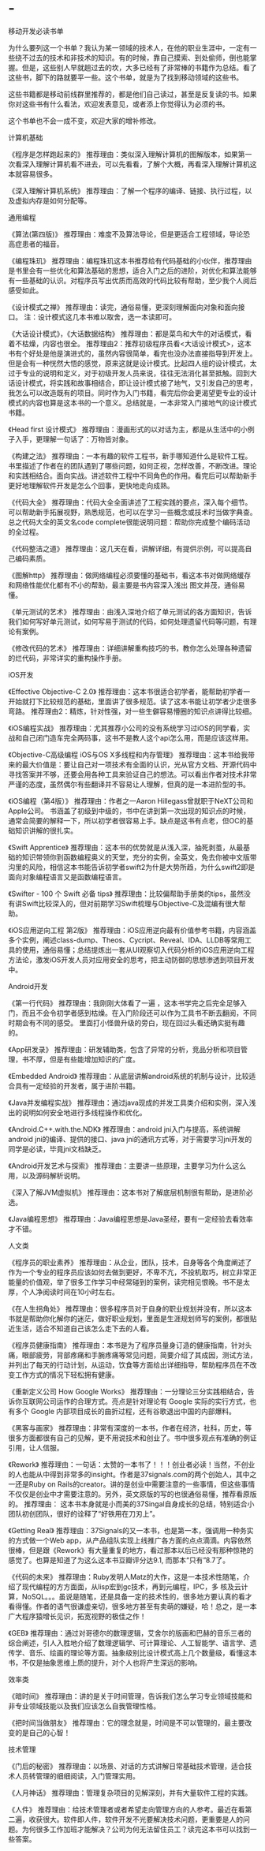 # -
移动开发必读书单

为什么要列这一个书单？我认为某一领域的技术人，在他的职业生涯中，一定有一些绕不过去的技术和非技术的知识。有的时候，靠自己摸索、到处偷师，倒也能掌握。但是，这些别人早就趟过去的坎，大多已经有了非常棒的书籍作为总结。看了这些书，脚下的路就要平一些。这个书单，就是为了找到移动领域的这些书。

这些书籍都是移动前线群里推荐的，都是他们自己读过，甚至是反复读的书。如果你对这些书有什么看法，欢迎发表意见，或者添上你觉得认为必须的书。

这个书单也不会一成不变，欢迎大家的增补修改。


计算机基础

《程序是怎样跑起来的》
推荐理由：类似深入理解计算机的图解版本，如果第一次看深入理解计算机看不进去，可以先看看，了解个大概，再看深入理解计算机这本就容易很多。

《深入理解计算机系统》
推荐理由：了解一个程序的编译、链接、执行过程，以及虚拟内存是如何分配等。

通用编程

《算法(第四版)》
推荐理由：难度不及算法导论，但是更适合工程领域，导论恐高症患者的福音。

《编程珠玑》
推荐理由：编程珠玑这本书推荐给有代码基础的小伙伴，推荐理由是书里会有一些优化和算法基础的思想，适合入门之后的进阶，对优化和算法能够有一些基础的认识。对程序员写出优质而高效的代码比较有帮助，至少我个人阅后感受如此。

《设计模式之禅》
推荐理由：读完，通俗易懂，更深刻理解面向对象和面向接口。
注：设计模式这几本书难以取舍，选一本读即可。

《大话设计模式》，《大话数据结构》
推荐理由：都是菜鸟和大牛的对话模式，看着不枯燥，内容也很全。
推荐理由2：推荐初级程序员看<大话设计模式>，这本书有个好处是他是演进式的，虽然内容很简单，看完也没办法直接指导到开发上。但是会有一种恍然大悟的感觉，原来这就是设计模式。比起四人组的设计模式，太过于专业的说明和定义，对于初级开发人员来说，往往无法消化甚至抵触。回到大话设计模式，将实践和故事相结合，即让设计模式接了地气，又引发自己的思考，我怎么可以改造既有的项目。同时作为入门书籍，看完后你会更渴望更专业的设计模式的内容也算是这本书的一个意义。总结就是，一本非常入门接地气的设计模式书籍。

《Head first 设计模式》
推荐理由：漫画形式的以对话为主，都是从生活中的小例子入手，更理解一句话了：万物皆对象。

《构建之法》
推荐理由：一本有趣的软件工程书，新手哪知道什么是软件工程。书里描述了作者在的团队遇到了哪些问题，如何正视，怎样改善，不断改进。理论和实践相结合。面向实战。讲述软件工程中不同角色的作用。看完后可以帮助新手更好地理解软件开发是怎么个回事，更快地走向成熟。

《代码大全》
推荐理由：代码大全全面讲述了工程实践的要点，深入每个细节。可以帮助新手拓展视野，熟悉规范，也可以在学习一些概念或技术时当做字典查。总之代码大全的英文名code complete很能说明问题：帮助你完成整个编码活动的全过程。

《代码整洁之道》
推荐理由：这几天在看，讲解详细，有提供示例，可以提高自己编码素质。

《图解http》
推荐理由：做网络编程必须要懂的基础书，看这本书对做网络缓存和网络性能优化都有不小的帮助，最主要是书内容深入浅出 图文并茂，通俗易懂。

《单元测试的艺术》
推荐理由：由浅入深地介绍了单元测试的各方面知识，告诉我们如何写好单元测试，如何写易于测试的代码，如何处理遗留代码等问题，有理论有案例。

《修改代码的艺术》
推荐理由：详细讲解重构技巧的书，教你怎么处理各种遗留的烂代码，非常详实的重构操作手册。

iOS开发

《Effective Objective-C 2.0》
推荐理由：这本书很适合初学者，能帮助初学者一开始就打下比较规范的基础，里面讲了很多规范。读了这本书能让初学者少走很多弯路。
推荐理由2：精炼，针对性强，对一些生僻容易懵圈的知识点讲得比较细。

《iOS编程实战》
推荐理由：尤其推荐小公司的没有系统学习过iOS的同学看，实战和自己闭门造车完全两码事，这书不是教人这个api怎么用，而是应该这样用。

《Objective-C高级编程 iOS与OS X多线程和内存管理》
推荐理由：这本书给我带来的最大价值是：要让自己对一项技术有全面的认识，光从官方文档、开源代码中寻找答案并不够，还要会用各种工具来验证自己的想法。可以看出作者对技术非常严谨的态度，虽然偶尔有些翻译并不容易让人理解，但真的是一本进阶型的书。

《iOS编程（第4版）》
推荐理由：作者之一Aaron Hillegass曾就职于NeXT公司和Apple公司。 书涵盖了初级到中级的，书中在讲到第一次出现的知识点的时候，通常会简要的解释一下，所以初学者很容易上手。缺点是这书有点老，但OC的基础知识讲解的很扎实。

《Swift Apprentice》
推荐理由：这本书的优势就是从浅入深，抽死剥茧，从最基础的知识带领你到函数编程奥义的天堂，充分的实例，全英文，免去你被中文版带沟里的风险，相信这本书能告诉初学者swift2为什是大势所趋，为什么swift2即是面向对象编程语言又是函数编程语言。

《Swifter - 100 个 Swift 必备 tips》
推荐理由：比较偏帮助手册类的tips，虽然没有讲Swift比较深入的，但对前期学习Swift梳理与Objective-C及混编有很大帮助。

《iOS应用逆向工程 第2版》
推荐理由：iOS应用逆向最有价值参考书籍，内容涵盖多个实例，阐述class-dump、Theos、Cycript、Reveal、IDA、LLDB等常用工具的使用，通俗易懂；总结提炼出一套从UI观察切入代码分析的iOS应用逆向工程方法论，激发iOS开发人员对应用安全的思考，把主动防御的思想渗透到项目开发中。 

Android开发

《第一行代码》
推荐理由：我刚刚大体看了一遍 ，这本书学完之后完全足够入门，而且不会令初学者感到枯燥。在入门阶段还可以作为工具书不断去翻阅，不同时期会有不同的感受。  里面打小怪兽升级的旁白，现在回过头看还确实挺有趣的。

《App研发录》
推荐理由：研发辅助类，包含了异常的分析，竞品分析和项目管理，书不厚，但是有些能增加知识的广度。

《Embedded Android》
推荐理由：从底层讲解android系统的机制与设计，比较适合具有一定经验的开发者，属于进阶书籍。

《Java并发编程实战》
推荐理由：通过java现成的并发工具类介绍和实例，深入浅出的说明如何安全地进行多线程操作和优化。

《Android.C++.with.the.NDK》
推荐理由：android jni入门与提高，系统讲解android jni的编译、提供的接口、java jni的通讯方式等，对于需要学习jni开发的同学是必读，毕竟jni文档缺乏。

《Android开发艺术与探索》
推荐理由：主要讲一些原理，主要学习为什么这么用，以及源码解析说明。

《深入了解JVM虚拟机》
推荐理由：这本书对了解底层机制很有帮助，是进阶必选。

《Java编程思想》
推荐理由：Java编程思想是Java圣经，要有一定经验去看效率才不错。

人文类

《程序员的职业素养》
推荐理由：从企业，团队，技术，自身等各个角度阐述了作为一个专业的程序员应该如何去做到更好，不卑不亢，不投机取巧，树立非常正能量的价值观，举了很多工作学习中经常碰到的案例，读完相见恨晚。书不是太厚，个人净阅读时间在10小时左右。

《在人生拐角处》
推荐理由：很多程序员对于自身的职业规划并没有，所以这本书就是帮助你化解你的迷茫，做好职业规划，里面是生涯规划师写的案例，都很贴近生活，适合不知道自己该怎么走下去的人看。

《程序员健康指南》
推荐理由：本书是为了程序员量身订造的健康指南，针对头痛，眼部疲劳，背部疼痛和手腕疼痛等常见问题，简要介绍了其成因，测试方法，并列出了每天的行动计划，从运动，饮食等方面给出详细指导，帮助程序员在不改变工作方式的情况下轻松拥有健康。

《重新定义公司 How Google Works》
推荐理由：一分理论三分实践相结合，告诉你互联网公司运作的合理方式。亮点是针对理论有 Google 实际的实行方式，也有多个 Google 内部项目成长的曲折过程，还有谷歌退出中国的内部爆料。

《黑客与画家》
推荐理由：非常有深度的一本书，作者在经济，社科，历史，等很多方面都很有自己的见解，更不用说技术和创业了。书中很多观点有准确的例证引用，让人信服。

《Rework》
推荐理由：一句话：太赞的一本书了！！！创业者必读！当然，不创业的人也能从中得到非常多的insight。作者是37signals.com的两个创始人，其中之一还是Ruby on Rails的creator。讲的是创业中需要注意的一些事情，但这些事情不仅仅是创业中才需要注意的。另外，英文原版的写的也很通俗易懂，推荐看原版的。
推荐理由： 这本书本身就是小而美的37Singal自身成长的总结，特别适合小团队初创团队，很好的诠释了“好铁用在刀刃上”。

《Getting Real》
推荐理由：37Signals的又一本书，也是第一本，强调用一种务实的方式做一个Web 
app，从产品组队实现上线推广各方面的点点滴滴。内容依然很棒，但是跟《Rework》有大量重复的地方，看过那本以后已经没有那种惊艳的感觉了。也算是知道了为这么这本书豆瓣评分达9.1, 而那本“只有”8.7了。

《代码的未来》
推荐理由：Ruby发明人Matz的大作，这是一本技术性随笔，介绍了现代编程的方方面面，从lisp宏到gc技术，再到元编程，IPC，多
核及云计算，NoSQL。。。虽说是随笔，还是具备一定的技术性的，很多地方要认真的看才看得懂。作者的语气很谦虚亲切，很多地方甚至有卖萌的嫌疑，哈！总之，是一本广大程序猿增长见识，拓宽视野的极佳之作！

《GEB》
推荐理由：通过对哥德尔的数理逻辑，艾舍尔的版画和巴赫的音乐三者的综合阐述，引人入胜地介绍了数理逻辑学、可计算理论、人工智能学、语言学、遗传学、音乐、绘画的理论等方面。抽象级别比设计模式高上几个数量级，看懂这本书，不仅是抽象思维上质的提升，对个人也将产生深远的影响。

效率类

《暗时间》
推荐理由：讲的是关于时间管理，告诉我们怎么学习专业领域技能和非专业领域技能以及我们应该怎么自我管理性格。

《把时间当做朋友》
推荐理由：它的理念就是，时间是不可以管理的，最主要改变的是自己的心智！

技术管理

《门后的秘密》
推荐理由：以场景、对话的方式讲解日常基础技术管理，适合技术人员转管理的细细阅读，入门管理实用。

《人月神话》
推荐理由：管理复杂项目的见解深刻，并有大量软件工程的实践。

《人件》
推荐理由：给技术管理者或者希望走向管理方向的人参考。最近在看第二遍，收获很大。软件即人件，软件开发不光要解决技术问题，更重要是人的问题。为何很多工作加班才能解决？公司为何无法留住员工？读完这本书可以找到一些答案。
